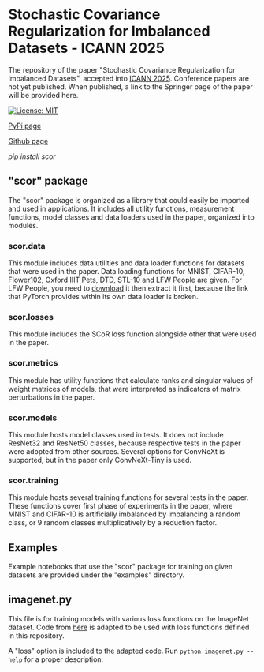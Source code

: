 # Stochastic Covariance Regularization for Imbalanced Datasets - ICANN 2025 

The repository of the paper "Stochastic Covariance Regularization for Imbalanced Datasets",
accepted into [ICANN 2025](https://e-nns.org/icann2025/). Conference papers are not yet
published. When published, a link to the Springer page of the paper will be provided here.

[![License: MIT](https://img.shields.io/badge/License-MIT-yellow.svg)](https://opensource.org/licenses/MIT)

[PyPi page](https://pypi.org/project/scor/)

[Github page](https://github.com/ahmeterdem1/scor)

_pip install scor_

## "scor" package

The "scor" package is organized as a library that could easily be imported
and used in applications. It includes all utility functions, measurement
functions, model classes and data loaders used in the paper, organized
into modules.

### scor.data

This module includes data utilities and data loader functions for datasets
that were used in the paper. Data loading functions for MNIST, CIFAR-10,
Flower102, Oxford IIIT Pets, DTD, STL-10 and LFW People are given. For
LFW People, you need to [download](https://www.kaggle.com/datasets/jessicali9530/lfw-dataset) 
it then extract it first, because the link that PyTorch provides within its own data loader
is broken.

### scor.losses

This module includes the SCoR loss function alongside other that were used in the paper.

### scor.metrics

This module has utility functions that calculate ranks and singular values of weight matrices
of models, that were interpreted as indicators of matrix perturbations in the paper.

### scor.models

This module hosts model classes used in tests. It does not include ResNet32 and ResNet50 classes,
because respective tests in the paper were adopted from other sources. Several options for ConvNeXt
is supported, but in the paper only ConvNeXt-Tiny is used.

### scor.training

This module hosts several training functions for several tests in the paper. These functions cover
first phase of experiments in the paper, where MNIST and CIFAR-10 is artificially imbalanced by
imbalancing a random class, or 9 random classes multiplicatively by a reduction factor.

## Examples

Example notebooks that use the "scor" package for training on given datasets are provided under
the "examples" directory.

## imagenet.py

This file is for training models with various loss functions on the ImageNet dataset.
Code from [here](https://github.com/pytorch/examples/tree/main/imagenet) is adapted 
to be used with loss functions defined in this repository.

A "loss" option is included to the adapted code. Run ```python imagenet.py --help```
for a proper description.
